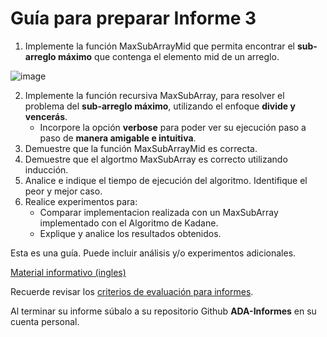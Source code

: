 # Guía para preparar Informe 3

1. Implemente la función MaxSubArrayMid que permita encontrar el **sub-arreglo máximo** que contenga el elemento mid de un arreglo.

![image](https://i.imgur.com/wdVYBlk.png)

2. Implemente la función recursiva MaxSubArray, para resolver el problema del **sub-arreglo máximo**, utilizando el enfoque **divide y vencerás**.
    - Incorpore la opción **verbose** para poder ver su ejecución paso a paso de **manera amigable e intuitiva**.
3. Demuestre que la función MaxSubArrayMid es correcta.
4. Demuestre que el algortmo MaxSubArray es correcto utilizando inducción.
5. Analice e indique el tiempo de ejecución del algoritmo. Identifique el peor y mejor caso.
6. Realice experimentos para:
    - Comparar implementacion realizada con un MaxSubArray implementado con el Algoritmo de Kadane.
    - Explique y analice los resultados obtenidos.

Esta es una guía. Puede incluir análisis y/o experimentos adicionales.

[Material informativo (ingles)](https://kgardner.people.amherst.edu/courses/f18/cosc311/handouts/lss.pdf)

Recuerde revisar los [criterios de evaluación para informes](https://github.com/rilianx/ADA/blob/main/Gu%C3%ADas%20para%20Informes/CriteriosEvaluacion.md).

Al terminar su informe súbalo a su repositorio Github **ADA-Informes** en su cuenta personal.
